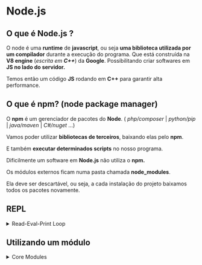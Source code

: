 # Node.js

## O que é Node.js ?

O node é uma **runtime** de **javascript**, ou seja **uma biblioteca utilizada por um compilador** durante a execução do programa.
Que está construída na **V8 engine** (*escrita em **C++***) da **Google**. Possibilitando criar softwares em **JS no lado do servidor.**

Temos então um código **JS** rodando em **C++** para garantir alta performance.

## O que é npm? (**node package manager**)

O **npm** é um gerenciador de pacotes do **Node**. ( *php/composer*  |  *python/pip*  |  *java/maven*  |  *C#/nuget* …)

Vamos poder utilizar **bibliotecas de terceiros**, baixando elas pelo **npm**.

E também **executar determinados scripts** no nosso programa.

Dificilmente um software em **Node.js** não utiliza o **npm.**

Os módulos externos ficam numa pasta chamada **node_modules**.

Ela deve ser descartável, ou seja, a cada instalação do projeto baixamos todos os pacotes novamente.


## REPL
<details>
  <summary>Read-Eval-Print Loop</summary>
  Na maioria das vezes <strong>estaremos executando o Node via arquivos</strong> do nosso projeto, porém também é possível <strong>executá-lo via terminal</strong> bastando digitar:

  ```node```

  Isto irá executar o **REPL**, que é um ambiente interativo que lê, avalia e imprime resultados de comandos introduzidos pelo usuário, repetidamente. Ele permite que você execute código **JavaScript** de maneira interativa, tornando-o uma ferramenta valiosa para testes rápidos, experimentação e depuração.

  ### Funcionalidades do REPL do Node.js:
  - 1. Read (Ler): Lê a entrada do usuário.
  - 2. Eval (Avaliar): Avalia/Executa o código JavaScript inserido.
  - 3. Print (Imprimir): Imprime o resultado da avaliação.
  - 4. Loop (Laço): Retorna ao estado de leitura para aguardar nova entrada.

  ### Exemplos:

  ```js
  > 2 + 2
  4

  > console.log("Hello, world!")
  Hello, world!

  > let x = 10;
  > x * 2
  20
  ```

  ### Recursos adicionais:
  - <strong>Histórico de comandos:</strong> O REPL armazena um histórico dos comandos digitados, permitindo navegar pelos comandos anteriores com as setas para cima ↑ e para baixo ↓.

  - <strong>Autocompletar:</strong> Pressionando a tecla ```Tab```, você pode ver sugestões de comandos ou propriedades disponíveis.

  - <strong>Comandos de controle:</strong> Algumas combinações de teclas, como ```Ctrl+C``` para encerrar a entrada atual ou ```Ctrl+D``` para sair do REPL, ajudam no controle da sessão.
  
O REPL do Node.js é uma ferramenta poderosa para desenvolvedores que desejam experimentar rapidamente com código JavaScript, depurar problemas ou aprender mais sobre o comportamento de certas funções e bibliotecas.
</details>

## Utilizando um módulo

<details>
<summary>Core Modules</summary>

Importaremos um **módulo do node**: o **File System (fs).** Este módulo serve para trabalhar com diretórios, arquivos e etc.

E ele é um **Core Module**, nativo do **node:**

**Core Modules** são módulos integrados que vêm com a instalação do **Node.js**.

Eles fornecem funcionalidades básicas que são essenciais para o desenvolvimento de aplicações Node.js sem a necessidade de instalar pacotes adicionais.

Esses módulos são escritos em **C++** e **JavaScript**, sendo altamente otimizados para desempenho e eficiência.

### Características dos Core Modules:

1. **Disponibilidade Imediata**: Estão disponíveis imediatamente após a instalação do **Node.js**, sem a necessidade de instalação adicional.
2. **Desempenho Otimizado**: Como são parte do núcleo do **Node.js**, são projetados para serem altamente eficientes e rápidos.
3. **Ampla Funcionalidade**: Cobre uma ampla gama de funcionalidades necessárias para construir aplicações *server-side*, como manipulação de arquivos, redes, streams, buffers e mais.
</details>
